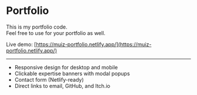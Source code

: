 # Portfolio

This is my portfolio code.  
Feel free to use for your portfolio as well.

Live demo: [https://muiz-portfolio.netlify.app/](https://muiz-portfolio.netlify.app/)

---

- Responsive design for desktop and mobile
- Clickable expertise banners with modal popups
- Contact form (Netlify-ready)
- Direct links to email, GitHub, and Itch.io
